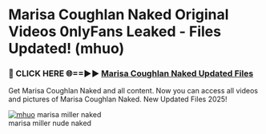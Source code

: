 # Marisa Coughlan Naked Original Videos 0nlyFans Leaked - Files Updated! (mhuo)

<h3>🔴 CLICK HERE 🌐==►► <a href="https://tinyurl.com/yckcrads" rel="nofollow">Marisa Coughlan Naked Updated Files</a></h3>

Get Marisa Coughlan Naked and all content. Now you can access all videos and pictures of Marisa Coughlan Naked. New Updated Files 2025!

[![mhuo](https://i.imgur.com/hpKpOFt.gif)](https://tinyurl.com/yckcrads)
marisa miller naked<br>
marisa miller nude naked